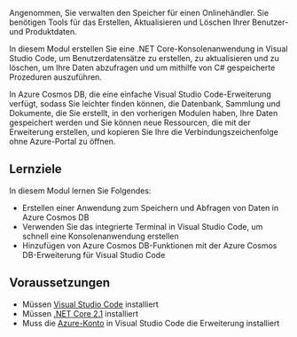 Angenommen, Sie verwalten den Speicher für einen Onlinehändler. Sie benötigen Tools für das Erstellen, Aktualisieren und Löschen Ihrer Benutzer- und Produktdaten.

In diesem Modul erstellen Sie eine .NET Core-Konsolenanwendung in Visual Studio Code, um Benutzerdatensätze zu erstellen, zu aktualisieren und zu löschen, um Ihre Daten abzufragen und um mithilfe von C# gespeicherte Prozeduren auszuführen.

In Azure Cosmos DB, die eine einfache Visual Studio Code-Erweiterung verfügt, sodass Sie leichter finden können, die Datenbank, Sammlung und Dokumente, die Sie erstellt, in den vorherigen Modulen haben, Ihre Daten gespeichert werden und Sie können neue Ressourcen, die mit der Erweiterung erstellen, und kopieren Sie Ihre die Verbindungszeichenfolge ohne Azure-Portal zu öffnen.

## <a name="learning-objectives"></a>Lernziele

In diesem Modul lernen Sie Folgendes:  

- Erstellen einer Anwendung zum Speichern und Abfragen von Daten in Azure Cosmos DB
- Verwenden Sie das integrierte Terminal in Visual Studio Code, um schnell eine Konsolenanwendung erstellen
- Hinzufügen von Azure Cosmos DB-Funktionen mit der Azure Cosmos DB-Erweiterung für Visual Studio Code

## <a name="prerequisites"></a>Voraussetzungen

- Müssen [Visual Studio Code](https://code.visualstudio.com/) installiert
- Müssen [.NET Core 2.1](https://www.microsoft.com/net/download) installiert
- Muss die [Azure-Konto](https://marketplace.visualstudio.com/items?itemName=ms-vscode.azure-account) in Visual Studio Code die Erweiterung installiert
